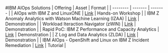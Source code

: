 #IBM AIOps Solutions
| Offering    | Asset | Format |
| -------- | ------- | ------- |
| AIOps with IBM Z and LinuxONE | [Link](https://mmondics.github.io/aiops-z/) | Hands-on Workshop |
| IBM Z Anomaly Analytics with Watson Machine Learning (IZAA) | [Link](https://techzone.ibm.com/collection/6169fc10938adb0017417af5) | Demonstration |
| Workload Iteraction Navigator (zWIN) | [Link](https://techzone.ibm.com/collection/workload-interaction-navigatorz-win) | Demonstration |
| Rapid PoC: IBM Z Performance and Capacity Analytics | [Link](https://techzone.ibm.com/collection/625538ebfc0b59001eae28ef) | Demonstration |
| Z Log and Data Analytics (ZLDA) | [Link](https://techzone.ibm.com/collection/61941b27e65d30001e7bd0e1) | Demonstration |
| IBM AIOps - OpenShift and Linux on IBM Z Incident Remediation | [Link](https://www.youtube.com/watch?v=Wo6_xfIjNf0) | Tutorial |

